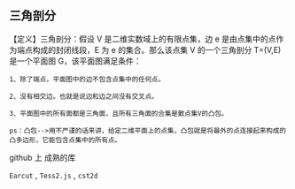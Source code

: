## 三角剖分

【定义】三角剖分：假设 V 是二维实数域上的有限点集，边 e 是由点集中的点作为端点构成的封闭线段，E 为 e 的集合。那么该点集 V 的一个三角剖分 T=(V,E)是一个平面图 G，该平面图满足条件：

```
1、除了端点，平面图中的边不包含点集中的任何点。

2、没有相交边。也就是说边和边之间没有交叉点。

3、平面图中的所有面都是三角面，且所有三角面的合集是散点集V的凸包。

ps：凸包-->用不严谨的话来讲，给定二维平面上的点集，凸包就是将最外的点连接起来构成的凸多边形，它能包含点集中的所有点。
```

github 上 成熟的库

`Earcut` , `Tess2.js` , `cst2d`
